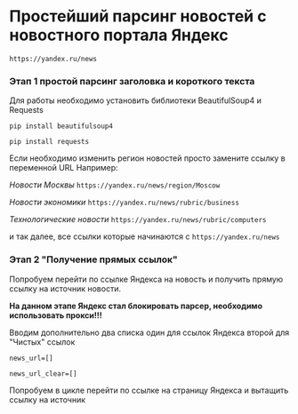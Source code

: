 # Простейший парсинг новостей с новостного портала Яндекс

`https://yandex.ru/news`

### Этап 1 простой парсинг заголовка и короткого текста

Для работы необходимо установить библиотеки BeautifulSoup4 и Requests 

`pip install beautifulsoup4`


`pip install requests`


Если необходимо изменить регион новостей просто замените ссылку в переменной URL
Например:

_Новости Москвы_ `https://yandex.ru/news/region/Moscow`

_Новости экономики_ `https://yandex.ru/news/rubric/business`

_Технологические новости_ `https://yandex.ru/news/rubric/computers`

и так далее, все ссылки которые начинаются с `https://yandex.ru/news`

### Этап 2 "Получение прямых ссылок"

Попробуем перейти по ссылке Яндекса на новость и получить прямую ссылку на источник новости. 

**На данном этапе Яндекс стал блокировать парсер, необходимо использовать прокси!!!**

Вводим дополнительно два списка один для ссылок Яндекса второй для "Чистых" ссылок

`news_url=[]`

`news_url_clear=[]`

Попробуем в цикле перейти по ссылке на страницу Яндекса и вытащить ссылку на источник

